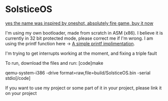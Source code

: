 # SolsticeOS

[yes the name was inspired by oneshot, absolutely fire game, buy it now](https://store.steampowered.com/app/420530/OneShot/)

I'm using my own bootloader, made from scratch in ASM (x86).
I believe it is currently in 32 bit protected mode, please correct me if I'm wrong.
I am using the printf function here  -> [A simple printf implimentation](https://github.com/mpaland/printf/tree/master).

I'm trying to get interrupts working at the moment, and fixing a triple fault

To run, download the files and run:
[code]make

qemu-system-i386 -drive format=raw,file=build/SolsticeOS.bin -serial stdio[/code]


If you want to use my project or some part of it in your project, please link it on your project
